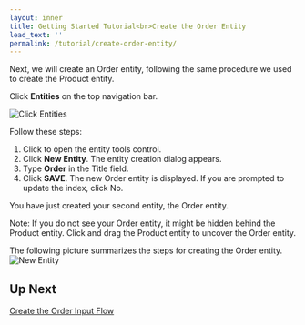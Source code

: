 ```yaml
---
layout: inner
title: Getting Started Tutorial<br>Create the Order Entity
lead_text: ''
permalink: /tutorial/create-order-entity/
---
```


Next, we will create an Order entity, following the same procedure we used to create the Product entity.

Click **Entities** on the top navigation bar.

![Click Entities]({{site.baseurl}}/images/3x/create-order-entity/entities-select.png)

Follow these steps:

1. Click <span class="circle-button"><i class="fa fa-wrench"></i></span> to open the entity tools control.
1. Click **New Entity**. The entity creation dialog appears.
1. Type **Order** in the Title field.
1. Click **SAVE**. The new Order entity is displayed. If you are prompted to update the index, click No.

You have just created your second entity, the Order entity.

Note: If you do not see your Order entity, it might be hidden behind the Product entity. Click and drag the Product entity to uncover the Order entity.

The following picture summarizes the steps for creating the Order entity.
![New Entity]({{site.baseurl}}/images/3x/create-order-entity/create-order-entity.png)

## Up Next

[Create the Order Input Flow](../create-order-input-flow/)
